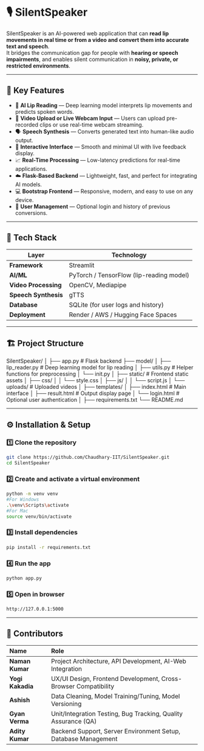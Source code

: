 # 🎙️ SilentSpeaker

SilentSpeaker is an AI-powered web application that can **read lip movements in real time or from a video and convert them into accurate text and speech**.  
It bridges the communication gap for people with **hearing or speech impairments**, and enables silent communication in **noisy, private, or restricted environments**.

---

## 🌟 Key Features

- 🧠 **AI Lip Reading** — Deep learning model interprets lip movements and predicts spoken words.  
- 🎥 **Video Upload or Live Webcam Input** — Users can upload pre-recorded clips or use real-time webcam streaming.  
- 🗣️ **Speech Synthesis** — Converts generated text into human-like audio output.  
- 💬 **Interactive Interface** — Smooth and minimal UI with live feedback display.  
- 📈 **Real-Time Processing** — Low-latency predictions for real-time applications.  
- ☁️ **Flask-Based Backend** — Lightweight, fast, and perfect for integrating AI models.  
- 💻 **Bootstrap Frontend** — Responsive, modern, and easy to use on any device.  
- 🔐 **User Management** — Optional login and history of previous conversions.

---

## 🧩 Tech Stack

| Layer | Technology |
|--------|-------------|
| **Framework** |Streamlit|
| **AI/ML** | PyTorch / TensorFlow (lip-reading model) |
| **Video Processing** | OpenCV, Mediapipe |
| **Speech Synthesis** | gTTS |
| **Database** | SQLite (for user logs and history) |
| **Deployment** | Render / AWS / Hugging Face Spaces |

---

## 🏗️ Project Structure

SilentSpeaker/
│
├── app.py # Flask backend
├── model/
│ ├── lip_reader.py # Deep learning model for lip reading
│ ├── utils.py # Helper functions for preprocessing
│ └── init.py
│
├── static/ # Frontend static assets
│ ├── css/
│ │ └── style.css
│ ├── js/
│ │ └── script.js
│ └── uploads/ # Uploaded videos
│
├── templates/
│ ├── index.html # Main interface
│ ├── result.html # Output display page
│ └── login.html # Optional user authentication
│
├── requirements.txt
└── README.md

---

## ⚙️ Installation & Setup

### 1️⃣ Clone the repository
```bash
git clone https://github.com/Chaudhary-IIT/SilentSpeaker.git
cd SilentSpeaker    
```

### 2️⃣ Create and activate a virtual environment
```bash
python -m venv venv
#For Windows
.\venv\Scripts\activate
#For Mac
source venv/bin/activate
```

### 3️⃣ Install dependencies
```bash
pip install -r requirements.txt
```


### 4️⃣ Run the app
```bash
python app.py
```


### 5️⃣ Open in browser
```bash
http://127.0.0.1:5000
```

---

## 👥 Contributors

| Name | Role |
| :--- | :--- |
| **Naman Kumar** | Project Architecture, API Development, AI-Web Integration |
| **Yogi Kakadia** | UX/UI Design, Frontend Development, Cross-Browser Compatibility |
| **Ashish** | Data Cleaning, Model Training/Tuning, Model Versioning |
| **Gyan Verma** | Unit/Integration Testing, Bug Tracking, Quality Assurance (QA) |
| **Adity Kumar** | Backend Support, Server Environment Setup, Database Management |

